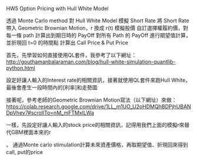 HW5 Option Pricing with Hull White Model

透過 Monte Carlo method
對 Hull White Model 模擬 Short Rate
將 Short Rate 帶入 Geometric Brownian Motion，r 換成 r(t) 模擬股價
自訂選擇權履約價，對每一條 path 計算出到期日時的 PayOff
對所有 Path 的 PayOff 進行期望值計算，並折現回 t=0 的時間點
計算出 Call Price & Put Price

首先，先學習如何直接使用QL套件，我參考了以下網址：
http://gouthamanbalaraman.com/blog/hull-white-simulation-quantlib-python.html



設定好讓人輸入的Interest rate的相關資訊，接著就使用QL套件來跑Hull White，最後會產生一段時間內的[利率]和走勢圖





接著呢，參考老師的Geometric Brownian Motion寫法（以下網址）來做：
https://colab.research.google.com/drive/1LL_m1UO_U2oHDMQhBDPjhUBANDpVhev7#scrollTo=nM_mFTMxlLWa




一樣，先設定好讓人輸入的stock price的相關資訊，記得用我們上面的模擬r來替代GBM裡面本來的r

。
通過Monte carlo stimulation計算未來資產價格，再取期望值、折現回來得到call, put的price
